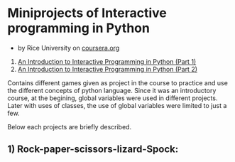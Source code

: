 # Miniprojects of Interactive programming in Python
* by Rice University on [coursera.org](https://www.coursera.org/learn/interactive-python-1)
1) [An Introduction to Interactive Programming in Python (Part 1)](https://www.coursera.org/learn/interactive-python-1)
2) [An Introduction to Interactive Programming in Python (Part 2)](https://www.coursera.org/learn/interactive-python-2?specialization=computer-fundamentals)

Contains different games given as project in the course to practice and use the different concepts of python language. Since it was an introductory course, at the begining, global variables were used in different projects. Later with uses of classes, the use of global variables were limited to just a few.

Below each projects are briefly described.

## 1) Rock-paper-scissors-lizard-Spock:


